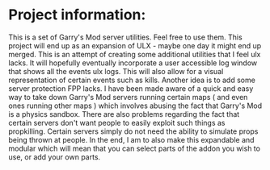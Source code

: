 Project information:
====================
This is a set of Garry's Mod server utilities. Feel free to use them.
This project will end up as an expansion of ULX - maybe one day it might end up merged.
This is an attempt of creating some additional utilities that I feel ulx lacks. It will hopefully eventually incorporate a user accessible log window that shows all the events ulx logs. This will also allow for a visual representation of certain events such as kills.
Another idea is to add some server protection FPP lacks. I have been made aware of a quick and easy way to take down Garry's Mod servers running certain maps ( and even ones running other maps ) which involves abusing the fact that Garry's Mod is a physics sandbox.
There are also problems regarding the fact that certain servers don't want people to easily exploit such things as propkilling. Certain servers simply do not need the ability to simulate props being thrown at people.
In the end, I am to also make this expandable and modular which will mean that you can select parts of the addon you wish to use, or add your own parts.
